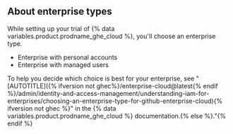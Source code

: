 ## About enterprise types

While setting up your trial of {% data variables.product.prodname_ghe_cloud %}, you'll choose an enterprise type.

* Enterprise with personal accounts
* Enterprise with managed users

To help you decide which choice is best for your enterprise, see "[AUTOTITLE]({% ifversion not ghec%}/enterprise-cloud@latest{% endif %}/admin/identity-and-access-management/understanding-iam-for-enterprises/choosing-an-enterprise-type-for-github-enterprise-cloud){% ifversion not ghec %}" in the {% data variables.product.prodname_ghe_cloud %} documentation.{% else %}."{% endif %}
